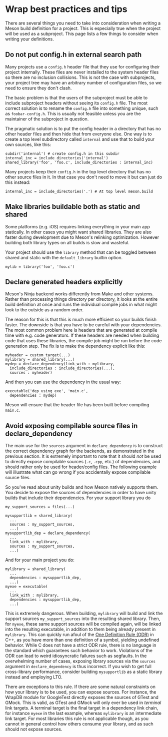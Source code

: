 # Wrap best practices and tips

There are several things you need to take into consideration when
writing a Meson build definition for a project. This is especially
true when the project will be used as a subproject. This page lists a
few things to consider when writing your definitions.

## Do not put config.h in external search path

Many projects use a `config.h` header file that they use for
configuring their project internally. These files are never installed
to the system header files so there are no inclusion collisions. This
is not the case with subprojects, your project tree may have an
arbitrary number of configuration files, so we need to ensure they
don't clash.

The basic problem is that the users of the subproject must be able to
include subproject headers without seeing its `config.h` file. The
most correct solution is to rename the `config.h` file into something
unique, such as `foobar-config.h`. This is usually not feasible unless
you are the maintainer of the subproject in question.

The pragmatic solution is to put the config header in a directory that
has no other header files and then hide that from everyone else. One
way is to create a top level subdirectory called `internal` and use
that to build your own sources, like this:

```meson
subdir('internal') # create config.h in this subdir
internal_inc = include_directories('internal')
shared_library('foo', 'foo.c', include_directories : internal_inc)
```

Many projects keep their `config.h` in the top level directory that
has no other source files in it. In that case you don't need to move
it but can just do this instead:

```meson
internal_inc = include_directories('.') # At top level meson.build
```

## Make libraries buildable both as static and shared

Some platforms (e.g. iOS) requires linking everything in your main app
statically. In other cases you might want shared libraries. They are
also faster during development due to Meson's relinking
optimization. However building both library types on all builds is
slow and wasteful.

Your project should use the `library` method that can be toggled
between shared and static with the `default_library` builtin option.


```meson
mylib = library('foo', 'foo.c')
```

## Declare generated headers explicitly

Meson's Ninja backend works differently from Make and other
systems. Rather than processing things directory per directory, it
looks at the entire build definition at once and runs the individual
compile jobs in what might look to the outside as a random order.

The reason for this is that this is much more efficient so your builds
finish faster. The downside is that you have to be careful with your
dependencies. The most common problem here is headers that are
generated at compile time with e.g. code generators. If these headers
are needed when building code that uses these libraries, the compile
job might be run before the code generation step. The fix is to make
the dependency explicit like this:

```meson
myheader = custom_target(...)
mylibrary = shared_library(...)
mydep = declare_dependency(link_with : mylibrary,
  include_directories : include_directories(...),
  sources : myheader)
```

And then you can use the dependency in the usual way:

```meson
executable('dep_using_exe', 'main.c',
  dependencies : mydep)
```

Meson will ensure that the header file has been built before compiling `main.c`.

## Avoid exposing compilable source files in declare_dependency

The main use for the `sources` argument in `declare_dependency` is to
construct the correct dependency graph for the backends, as
demonstrated in the previous section. It is extremely important to
note that it should *not* be used to directly expose compilable
sources (`.c`, `.cpp`, etc.) of dependencies, and should rather only
be used for header/config files. The following example will illustrate
what can go wrong if you accidentally expose compilable source files.

So you've read about unity builds and how Meson natively supports
them. You decide to expose the sources of dependencies in order to
have unity builds that include their dependencies. For your support
library you do

```meson
my_support_sources = files(...)

mysupportlib = shared_library(
  ...
  sources : my_support_sources,
  ...)
mysupportlib_dep = declare_dependency(
  ...
  link_with : mylibrary,
  sources : my_support_sources,
  ...)
```

And for your main project you do:

```meson
mylibrary = shared_library(
  ...
  dependencies : mysupportlib_dep,
  ...)
myexe = executable(
  ...
  link_with : mylibrary,
  dependencies : mysupportlib_dep,
  ...)
```

This is extremely dangerous. When building, `mylibrary` will build and
link the support sources `my_support_sources` into the resulting
shared library. Then, for `myexe`, these same support sources will be
compiled again, will be linked into the resulting executable, in
addition to them being already present in `mylibrary`. This can
quickly run afoul of the [One Definition Rule
(ODR)](https://en.wikipedia.org/wiki/One_Definition_Rule) in C++, as
you have more than one definition of a symbol, yielding undefined
behavior. While C does not have a strict ODR rule, there is no
language in the standard which guarantees such behavior to
work. Violations of the ODR can lead to weird idiosyncratic failures
such as segfaults. In the overwhelming number of cases, exposing
library sources via the `sources` argument in `declare_dependency` is
thus incorrect. If you wish to get full cross-library performance,
consider building `mysupportlib` as a static library instead and
employing LTO.

There are exceptions to this rule. If there are some natural
constraints on how your library is to be used, you can expose
sources. For instance, the WrapDB module for GoogleTest directly
exposes the sources of GTest and GMock. This is valid, as GTest and
GMock will only ever be used in *terminal* link targets. A terminal
target is the final target in a dependency link chain, for instance
`myexe` in the last example, whereas `mylibrary` is an intermediate
link target. For most libraries this rule is not applicable though, as
you cannot in general control how others consume your library, and as
such should not expose sources.

